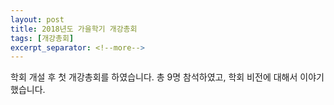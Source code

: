 ```yaml
---
layout: post
title: 2018년도 가을학기 개강총회
tags: [개강총회]
excerpt_separator: <!--more-->
---
```


학회 개설 후 첫 개강총회를 하였습니다. 총 9명 참석하였고, 학회 비전에 대해서 이야기했습니다.
